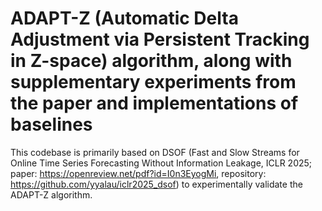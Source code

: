 # ADAPT-Z (Automatic Delta Adjustment via Persistent Tracking in Z-space) algorithm, along with supplementary experiments from the paper and implementations of baselines

This codebase is primarily based on DSOF (Fast and Slow Streams for Online Time Series Forecasting Without Information Leakage, ICLR 2025; paper: https://openreview.net/pdf?id=I0n3EyogMi, repository: https://github.com/yyalau/iclr2025_dsof) to experimentally validate the ADAPT-Z algorithm.
